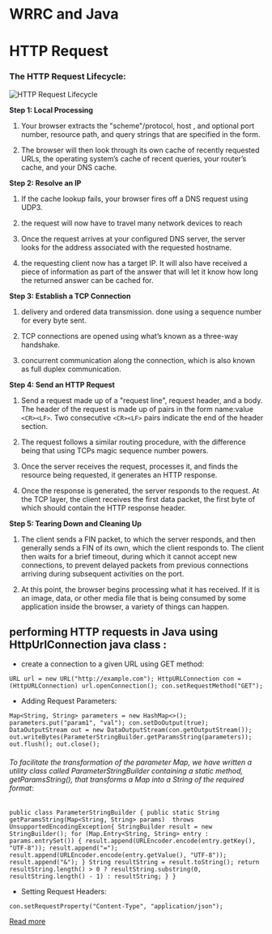 # WRRC and Java

# HTTP Request

### **The HTTP Request Lifecycle:**

![HTTP Request Lifecycle](https://miro.medium.com/max/689/1*4SEvcz6KvyaqOqBpJABTBg.png)

**Step 1: Local Processing**

1. Your browser extracts the "scheme"/protocol, host , and optional port number, resource path, and query strings that are specified in the form.

2. The browser will then look through its own cache of recently requested URLs, the operating system’s cache of recent queries, your router’s cache, and your DNS cache.

**Step 2: Resolve an IP**

1. If the cache lookup fails, your browser fires off a DNS request using UDP3.

2. the request will now have to travel many network devices to reach

3. Once the request arrives at your configured DNS server, the server looks for the address associated with the requested hostname.

4. the requesting client now has a target IP. It will also have received a piece of information as part of the answer that will let it know how long the returned answer can be cached for.

**Step 3: Establish a TCP Connection**

1. delivery and ordered data transmission. done using a sequence number for every byte sent.

2. TCP connections are opened using what’s known as a three-way handshake.

3. concurrent communication along the connection, which is also known as full duplex communication.

**Step 4: Send an HTTP Request**

1. Send a request made up of a "request line", request header, and a body. The header of the request is made up of pairs in the form name:value `<CR><LF>`. Two consecutive `<CR><LF>` pairs indicate the end of the header section.

2. The request follows a similar routing procedure, with the difference being that using TCPs magic sequence number powers.

3. Once the server receives the request, processes it, and finds the resource being requested, it generates an HTTP response.

4. Once the response is generated, the server responds to the request. At the TCP layer, the client receives the first data packet, the first byte of which should contain the HTTP response header.

**Step 5: Tearing Down and Cleaning Up**

1. The client sends a FIN packet, to which the server responds, and then generally sends a FIN of its own, which the client responds to. The client then waits for a brief timeout, during which it cannot accept new connections, to prevent delayed packets from previous connections arriving during subsequent activities on the port.

2. At this point, the browser begins processing what it has received. If it is an image, data, or other media file that is being consumed by some application inside the browser, a variety of things can happen.

## performing HTTP requests in Java using HttpUrlConnection java class :

- create a connection to a given URL using GET method:

 `URL url = new URL("http://example.com");
HttpURLConnection con = (HttpURLConnection) url.openConnection();
con.setRequestMethod("GET");`

-  Adding Request Parameters:

`Map<String, String> parameters = new HashMap<>();
parameters.put("param1", "val");
con.setDoOutput(true);
DataOutputStream out = new DataOutputStream(con.getOutputStream());
out.writeBytes(ParameterStringBuilder.getParamsString(parameters));
out.flush();
out.close();`

###### To facilitate the transformation of the parameter Map, we have written a utility class called ParameterStringBuilder containing a static method, getParamsString(), that transforms a Map into a String of the required format:

`public class ParameterStringBuilder {
    public static String getParamsString(Map<String, String> params) 
      throws UnsupportedEncodingException{
        StringBuilder result = new StringBuilder();
        for (Map.Entry<String, String> entry : params.entrySet()) {
          result.append(URLEncoder.encode(entry.getKey(), "UTF-8"));
          result.append("=");
          result.append(URLEncoder.encode(entry.getValue(), "UTF-8"));
          result.append("&");
        }
        String resultString = result.toString();
        return resultString.length() > 0
          ? resultString.substring(0, resultString.length() - 1)
          : resultString;
    }
}`

- Setting Request Headers:

`con.setRequestProperty("Content-Type", "application/json");
`

[Read more](https://www.baeldung.com/java-http-request)